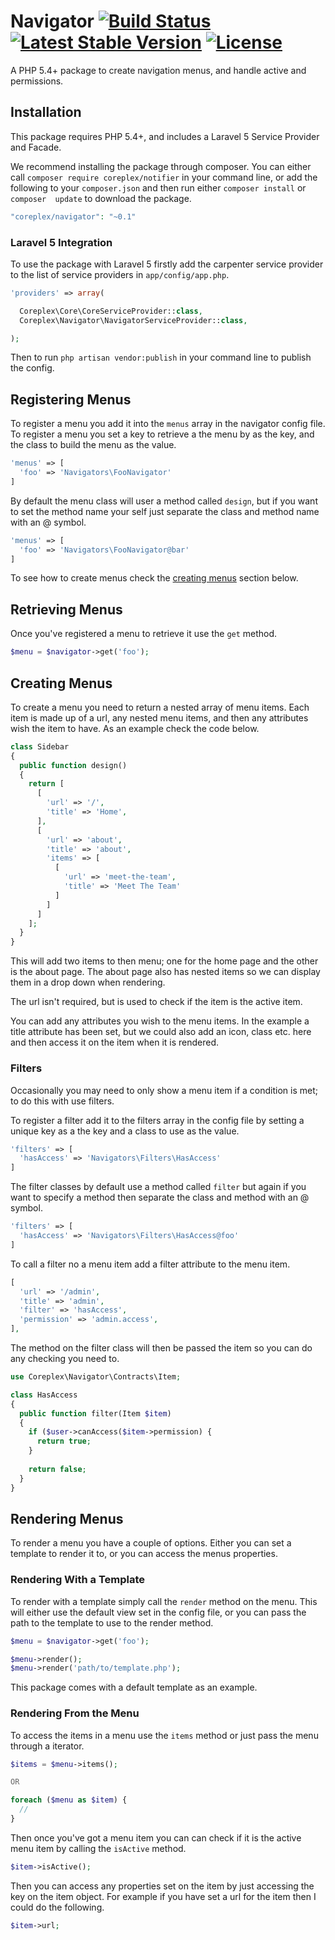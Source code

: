 # Navigator [![Build Status](https://travis-ci.org/coreplex/navigator.svg)](https://travis-ci.org/coreplex/navigator) [![Latest Stable Version](https://poser.pugx.org/coreplex/navigator/v/stable)](https://packagist.org/packages/coreplex/navigator) [![License](https://poser.pugx.org/coreplex/navigator/license)](https://packagist.org/packages/coreplex/navigator)

A PHP 5.4+ package to create navigation menus, and handle active and permissions.

## Installation

This package requires PHP 5.4+, and includes a Laravel 5 Service Provider and Facade.

We recommend installing the package through composer. You can either call `composer require coreplex/notifier` in 
your command line, or add the following to your `composer.json` and then run either `composer install` or `composer 
update` to download the package.

```php
"coreplex/navigator": "~0.1"
```

### Laravel 5 Integration

To use the package with Laravel 5 firstly add the carpenter service provider to the list of service providers in 
`app/config/app.php`.

```php
'providers' => array(

  Coreplex\Core\CoreServiceProvider::class,
  Coreplex\Navigator\NavigatorServiceProvider::class,

);
```

Then to run `php artisan vendor:publish` in your command line to publish the config.

## Registering Menus

To register a menu you add it into the `menus` array in the navigator config file. To register a menu you set a key to 
retrieve a the menu by as the key, and the class to build the menu as the value.

```php
'menus' => [
  'foo' => 'Navigators\FooNavigator'
]
```

By default the menu class will user a method called `design`, but if you want to set the method name your self just 
separate the class and method name with an @ symbol.

```php
'menus' => [
  'foo' => 'Navigators\FooNavigator@bar'
]
```

To see how to create menus check the [creating menus](#creating-menus) section below.

## Retrieving Menus

Once you've registered a menu to retrieve it use the `get` method.
 
```php
$menu = $navigator->get('foo');
```

## Creating Menus

To create a menu you need to return a nested array of menu items. Each item is made up of a url, any nested menu items, 
and then any attributes wish the item to have. As an example check the code below.

```php
class Sidebar 
{
  public function design()
  {
    return [
      [
        'url' => '/',
        'title' => 'Home',
      ],
      [
        'url' => 'about',
        'title' => 'about',
        'items' => [
          [
            'url' => 'meet-the-team',
            'title' => 'Meet The Team'
          ]
        ]
      ]
    ];
  }
}
```

This will add two items to then menu; one for the home page and the other is the about page. The about page also has 
nested items so we can display them in a drop down when rendering.

The url isn't required, but is used to check if the item is the active item.

You can add any attributes you wish to the menu items. In the example a title attribute has been set, but we could also
add an icon, class etc. here and then access it on the item when it is rendered.

### Filters

Occasionally you may need to only show a menu item if a condition is met; to do this with use filters.

To register a filter add it to the filters array in the config file by setting a unique key as a the key and a class
to use as the value.

```php
'filters' => [
  'hasAccess' => 'Navigators\Filters\HasAccess'
]
```

The filter classes by default use a method called `filter` but again if you want to specify a method then separate the 
class and method with an @ symbol.

```php
'filters' => [
  'hasAccess' => 'Navigators\Filters\HasAccess@foo'
]
```

To call a filter no a menu item add a filter attribute to the menu item.

```php
[
  'url' => '/admin',
  'title' => 'admin',
  'filter' => 'hasAccess',
  'permission' => 'admin.access',
],
```

The method on the filter class will then be passed the item so you can do any checking you need to.

```php
use Coreplex\Navigator\Contracts\Item;

class HasAccess 
{
  public function filter(Item $item)
  {
    if ($user->canAccess($item->permission) {
      return true;
    }
    
    return false;
  }
}
```

## Rendering Menus

To render a menu you have a couple of options. Either you can set a template to render it to, or you can access the 
menus properties.

### Rendering With a Template

To render with a template simply call the `render` method on the menu. This will either use the default view set in the 
config file, or you can pass the path to the template to use to the render method.

```php
$menu = $navigator->get('foo');

$menu->render();
$menu->render('path/to/template.php');
```

This package comes with a default template as an example.

### Rendering From the Menu

To access the items in a menu use the `items` method or just pass the menu through a iterator.

```php
$items = $menu->items();

OR

foreach ($menu as $item) {
  //
}
```

Then once you've got a menu item you can can check if it is the active menu item by calling the `isActive` method.

```php
$item->isActive();
```

Then you can access any properties set on the item by just accessing the key on the item object. For example if you 
have set a url for the item then I could do the following.

```php
$item->url;
```